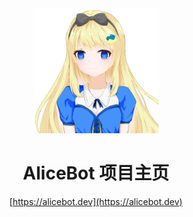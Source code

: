 <div align="center">
  <a href="https://alicebot.dev/"><img src="https://raw.githubusercontent.com/AliceBotProject/alicebot/master/docs/public/logo.png" width="200" height="200" alt="logo"></a>

# AliceBot 项目主页

[https://alicebot.dev](https://alicebot.dev)

</div>
